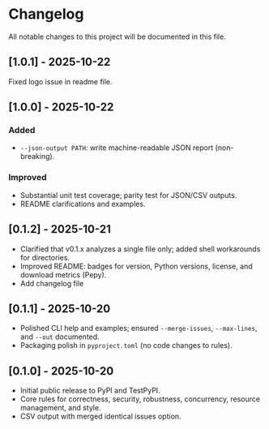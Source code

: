 # Changelog

All notable changes to this project will be documented in this file.

## [1.0.1] - 2025-10-22
Fixed logo issue in readme file.

## [1.0.0] - 2025-10-22
### Added
- `--json-output PATH`: write machine-readable JSON report (non-breaking).
### Improved
- Substantial unit test coverage; parity test for JSON/CSV outputs.
- README clarifications and examples.


## [0.1.2] - 2025-10-21
- Clarified that v0.1.x analyzes a single file only; added shell workarounds for directories.
- Improved README: badges for version, Python versions, license, and download metrics (Pepy).
- Add changelog file

## [0.1.1] - 2025-10-20
- Polished CLI help and examples; ensured `--merge-issues`, `--max-lines`, and `--out` documented.
- Packaging polish in `pyproject.toml` (no code changes to rules).

## [0.1.0] - 2025-10-20
- Initial public release to PyPI and TestPyPI.
- Core rules for correctness, security, robustness, concurrency, resource management, and style.
- CSV output with merged identical issues option.
